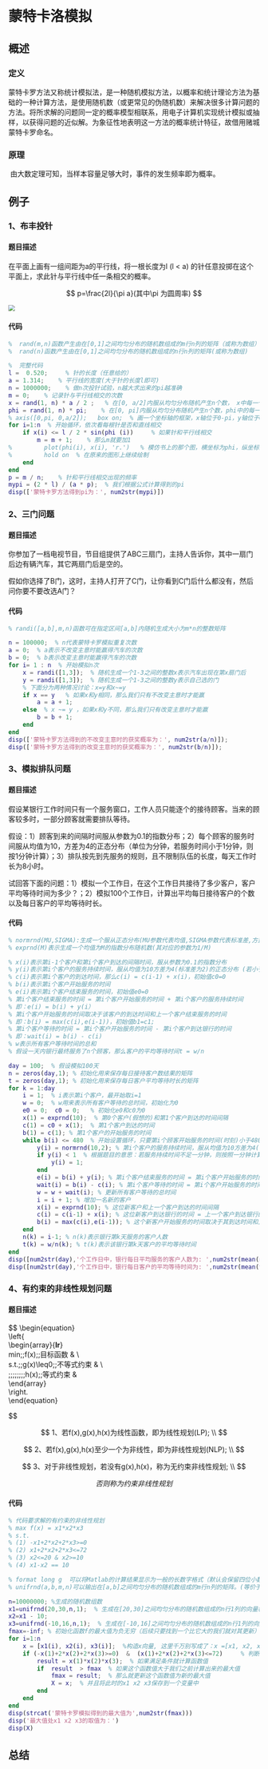 # 蒙特卡洛模拟

## 概述

### 定义

​	蒙特卡罗方法又称统计模拟法，是⼀种随机模拟⽅法，以概率和统计理论方法为基础的⼀种计算⽅法，是使用随机数（或更常见的伪随机数）来解决很多计算问题的方法。将所求解的问题同⼀定的概率模型相联系，用电子计算机实现统计模拟或抽样，以获得问题的近似解。为象征性地表明这⼀方法的概率统计特征，故借用赌城蒙特卡罗命名。

### 原理

​	由大数定理可知，当样本容量足够大时，事件的发生频率即为概率。

## 例子

### 1、布丰投针

#### 题目描述

在平面上画有一组间距为a的平行线，将一根长度为l (l < a) 的针任意投掷在这个平面上，求此针与平行线中任一条相交的概率。

$$
p=\frac{2l}{\pi a}(其中\pi 为圆周率)
$$

<img src="img/AHP/M1.png" style="zoom:80%;" />

#### 代码

```matlab
%  rand(m,n)函数产生由在[0,1]之间均匀分布的随机数组成的m行n列的矩阵（或称为数组）
%  rand(n)函数产生由在[0,1]之间均匀分布的随机数组成的n行n列的矩阵(或称为数组)

%  完整代码
l =  0.520;     % 针的长度（任意给的）
a = 1.314;    % 平行线的宽度(大于针的长度l即可)
n = 1000000;    % 做n次投针试验，n越大求出来的pi越准确
m = 0;    % 记录针与平行线相交的次数
x = rand(1, n) * a / 2 ;   % 在[0, a/2]内服从均匀分布随机产生n个数， x中每一个元素表示针的中点和最近的一条平行线的距离
phi = rand(1, n) * pi;    % 在[0, pi]内服从均匀分布随机产生n个数，phi中的每一个元素表示针和最近的一条平行线的夹角
% axis([0,pi, 0,a/2]);   box on;  % 画一个坐标轴的框架，x轴位于0-pi，y轴位于0-a/2， 并打开图形的边框
for i=1:n  % 开始循环，依次看每根针是否和直线相交
    if x(i) <= l / 2 * sin(phi (i))     % 如果针和平行线相交
        m = m + 1;    % 那么m就要加1
%         plot(phi(i), x(i), 'r.')   % 模仿书上的那个图，横坐标为phi，纵坐标为x , 用红色的小点进行标记
%         hold on  % 在原来的图形上继续绘制
    end
end
p = m / n;    % 针和平行线相交出现的频率
mypi = (2 * l) / (a * p);  % 我们根据公式计算得到的pi
disp(['蒙特卡罗方法得到pi为：', num2str(mypi)])
```

### 2、三门问题

#### 题目描述

​	你参加了一档电视节目，节目组提供了ABC三扇门，主持人告诉你，其中一扇门后边有辆汽车，其它两扇门后是空的。

​	假如你选择了B门，这时，主持人打开了C门，让你看到C门后什么都没有，然后问你要不要改选A门？

#### 代码

```matlab
% randi([a,b],m,n)函数可在指定区间[a,b]内随机生成大小为m*n的整数矩阵

n = 100000;  % n代表蒙特卡罗模拟重复次数
a = 0;  % a表示不改变主意时能赢得汽车的次数
b = 0;  % b表示改变主意时能赢得汽车的次数
for i= 1 : n  % 开始模拟n次
    x = randi([1,3]);  % 随机生成一个1-3之间的整数x表示汽车出现在第x扇门后
    y = randi([1,3]);  % 随机生成一个1-3之间的整数y表示自己选的门
    % 下面分为两种情况讨论：x=y和x~=y
    if x == y   % 如果x和y相同，那么我们只有不改变主意时才能赢
        a = a + 1;
    else  % x ~= y ，如果x和y不同，那么我们只有改变主意时才能赢
        b = b + 1;
    end
end
disp(['蒙特卡罗方法得到的不改变主意时的获奖概率为：', num2str(a/n)]);
disp(['蒙特卡罗方法得到的改变主意时的获奖概率为：', num2str(b/n)]);
```

### 3、模拟排队问题

#### 题目描述

​	假设某银行工作时间只有一个服务窗口，工作人员只能逐个的接待顾客。当来的顾客较多时，一部分顾客就需要排队等待。

​	假设：1）顾客到来的间隔时间服从参数为0.1的指数分布；2）每个顾客的服务时间服从均值为10，方差为4的正态分布（单位为分钟，若服务时间小于1分钟，则按1分钟计算）；3）排队按先到先服务的规则，且不限制队伍的长度，每天工作时长为8小时。

​	试回答下面的问题：1）模拟一个工作日，在这个工作日共接待了多少客户，客户平均等待时间为多少？；2）模拟100个工作日，计算出平均每日接待客户的个数以及每日客户的平均等待时长。

#### 代码

```matlab
% normrnd(MU,SIGMA):生成一个服从正态分布(MU参数代表均值,SIGMA参数代表标准差,方差开根号是标准差)的随机数
% exprnd(M)表示生成一个均值为M的指数分布随机数(其对应的参数为1/M)

% x(i)表示第i-1个客户和第i个客户到达的间隔时间，服从参数为0.1的指数分布
% y(i)表示第i个客户的服务持续时间，服从均值为10方差为4(标准差为2)的正态分布 (若小于1则按1计算)
% c(i)表示第i个客户的到达时间，那么c(i) = c(i-1) + x(i)，初始值c0=0
% b(i)表示第i个客户开始服务的时间
% e(i)表示第i个客户结束服务的时间，初始值e0=0
% 第i个客户结束服务的时间 = 第i个客户开始服务的时间 + 第i个客户的服务持续时间
% 即：e(i) = b(i) + y(i）
% 第i个客户开始服务的时间取决于该客户的到达时间和上一个客户结束服务的时间
% 即：b(i) = max(c(i),e(i-1))，初始值b1=c1;
% 第i个客户等待的时间 = 第i个客户开始服务的时间 - 第i个客户到达银行的时间
% 即：wait(i) = b(i) - c(i)
% w表示所有客户等待时间的总和
% 假设一天内银行最终服务了n个顾客，那么客户的平均等待时间t = w/n

day = 100;  % 假设模拟100天
n = zeros(day,1); % 初始化用来保存每日接待客户数结果的矩阵
t = zeros(day,1); % 初始化用来保存每日客户平均等待时长的矩阵
for k = 1:day
    i = 1;  % i表示第i个客户，最开始取i=1
    w = 0;  % w用来表示所有客户等待的总时间，初始化为0
    e0 = 0;  c0 = 0;   % 初始化e0和c0为0
    x(1) = exprnd(10);  % 第0个客户(假想的)和第1个客户到达的时间间隔
    c(1) = c0 + x(1);  % 第1个客户到达的时间
    b(1) = c(1); % 第1个客户的开始服务的时间
    while b(i) <= 480  % 开始设置循环，只要第i个顾客开始服务的时间(时刻)小于480，就可以对其服务（银行每天工作8小时，折换为分钟就是480分钟）
        y(i) = normrnd(10,2); % 第i个客户的服务持续时间，服从均值为10方差为4(标准差为2)的正态分布
        if y(i) < 1  % 根据题目的意思：若服务持续时间不足一分钟，则按照一分钟计算
            y(i) = 1;
        end
        e(i) = b(i) + y(i); % 第i个客户结束服务的时间 = 第i个客户开始服务的时间 + 第i个客户的服务持续时间
        wait(i) = b(i) - c(i); % 第i个客户等待的时间 = 第i个客户开始服务的时间 - 第i个客户到达银行的时间
        w = w + wait(i); % 更新所有客户等待的总时间
        i = i + 1; % 增加一名新的客户
        x(i) = exprnd(10); % 这位新客户和上一个客户到达的时间间隔
        c(i) = c(i-1) + x(i); % 这位新客户到达银行的时间 = 上一个客户到达银行的时间 + 这位新客户和上一个客户到达的时间间隔
        b(i) = max(c(i),e(i-1)); % 这个新客户开始服务的时间取决于其到达时间和上一个客户结束服务的时间
    end
    n(k) = i-1; % n(k)表示银行第k天服务的客户人数
    t(k) = w/n(k); % t(k)表示该银行第k天客户的平均等待时间
end
disp([num2str(day),'个工作日中，银行每日平均服务的客户人数为: ',num2str(mean(n))])
disp([num2str(day),'个工作日中，银行每日客户的平均等待时间为: ',num2str(mean(t))])
```

### 4、有约束的非线性规划问题

#### 题目描述

$$
\begin{equation}  
\left\{  
             \begin{array}{**lr**}  
             min\;\;f(x)\;\;目标函数 &  \\  
             s.t.\;\;g(x)\leq0\;\;不等式约束 &  \\  
             \;\;\;\;\;\;\;\;h(x)\;\;等式约束 &    
             \end{array}  
\right.  
\end{equation}

$$

$$
1、若f(x),g(x),h(x)为线性函数，即为线性规划(LP); \\
$$

$$
2、若f(x),g(x),h(x)至少一个为非线性，即为非线性规划(NLP); \\
$$

$$
3、对于非线性规划，若没有g(x),h(x)，称为无约束非线性规划; \\
$$

$$
否则称为约束非线性规划
$$

#### 代码

```matlab
% 代码要求解的有约束的非线性规划
% max f(x) = x1*x2*x3
% s.t.
% (1) -x1+2*x2+2*x3>=0
% (2) x1+2*x2+2*x3<=72
% (3) x2<=20 & x2>=10
% (4) x1-x2 == 10

% format long g  可以将Matlab的计算结果显示为一般的长数字格式（默认会保留四位小数，或使用科学计数法）
% unifrnd(a,b,m,n)可以输出在[a,b]之间均匀分布的随机数组成的m行n列的矩阵。(等价于 a + rand(m,n)*(b-a))

n=10000000; %生成的随机数组数
x1=unifrnd(20,30,n,1);  % 生成在[20,30]之间均匀分布的随机数组成的n行1列的向量构成x1
x2=x1 - 10;
x3=unifrnd(-10,16,n,1);  % 生成在[-10,16]之间均匀分布的随机数组成的n行1列的向量构成x3
fmax=-inf; % 初始化函数f的最大值为负无穷（后续只要找到一个比它大的我们就对其更新）
for i=1:n
    x = [x1(i), x2(i), x3(i)];  %构造x向量, 这里千万别写成了：x =[x1, x2, x3]
    if (-x(1)+2*x(2)+2*x(3)>=0)  &  (x(1)+2*x(2)+2*x(3)<=72)     % 判断是否满足条件
        result = x(1)*x(2)*x(3);  % 如果满足条件就计算函数值
        if  result  > fmax  % 如果这个函数值大于我们之前计算出来的最大值
            fmax = result;  % 那么就更新这个函数值为新的最大值
            X = x;  % 并且将此时的x1 x2 x3保存到一个变量中
        end
    end
end
disp(strcat('蒙特卡罗模拟得到的最大值为',num2str(fmax)))
disp('最大值处x1 x2 x3的取值为：')
disp(X)
```

## 总结





